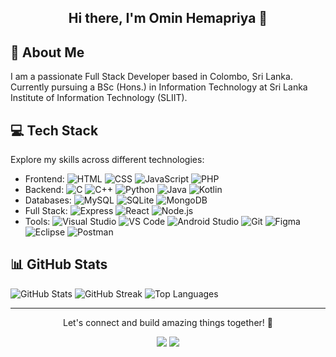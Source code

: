 <div align="center">
  <h2>Hi there, I'm Omin Hemapriya 👋</h2>
</div>


## 💫 About Me
I am a passionate Full Stack Developer based in Colombo, Sri Lanka. Currently pursuing a BSc (Hons.) in Information Technology at Sri Lanka Institute of Information Technology (SLIIT).

## 💻 Tech Stack
Explore my skills across different technologies:
- Frontend: ![HTML](https://skills.thijs.gg/icons?i=html) ![CSS](https://skills.thijs.gg/icons?i=css) ![JavaScript](https://skills.thijs.gg/icons?i=js) ![PHP](https://skills.thijs.gg/icons?i=php)</br>
- Backend: ![C](https://skills.thijs.gg/icons?i=c) ![C++](https://skills.thijs.gg/icons?i=cpp) ![Python](https://skills.thijs.gg/icons?i=py) ![Java](https://skills.thijs.gg/icons?i=java) ![Kotlin](https://skills.thijs.gg/icons?i=kotlin)</br>
- Databases: ![MySQL](https://skills.thijs.gg/icons?i=mysql) ![SQLite](https://skills.thijs.gg/icons?i=sqlite) ![MongoDB](https://skills.thijs.gg/icons?i=mongodb)</br>
- Full Stack: ![Express](https://skills.thijs.gg/icons?i=express) ![React](https://skills.thijs.gg/icons?i=react) ![Node.js](https://skills.thijs.gg/icons?i=nodejs)</br>
- Tools: ![Visual Studio](https://skills.thijs.gg/icons?i=visualstudio) ![VS Code](https://skills.thijs.gg/icons?i=vscode) ![Android Studio](https://skills.thijs.gg/icons?i=androidstudio) ![Git](https://skills.thijs.gg/icons?i=git) ![Figma](https://skills.thijs.gg/icons?i=figma) ![Eclipse](https://skills.thijs.gg/icons?i=eclipse) ![Postman](https://skills.thijs.gg/icons?i=postman) 

## 📊 GitHub Stats
![GitHub Stats](https://github-readme-stats.vercel.app/api?username=omin&theme=highcontrast&hide_border=false&include_all_commits=false&count_private=false)
![GitHub Streak](https://github-readme-streak-stats.herokuapp.com/?user=dunalpasindu&theme=highcontrast&hide_border=false)
![Top Languages](https://github-readme-stats.vercel.app/api/top-langs/?username=dunalpasindu&theme=highcontrast&layout=compact)

---

<p align="center">
  Let's connect and build amazing things together! 🚀
</p>

<p align="center">
  <a href="www.linkedin.com/in/omin-hemapriya-4841721b3"><img src="https://img.icons8.com/color/48/000000/linkedin.png"/></a>
  <a href="https://www.instagram.com/omin_h/"><img src="https://img.icons8.com/color/48/000000/instagram-new.png"/></a>
</p>
